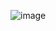 ![image](https://user-images.githubusercontent.com/52605586/123501617-d34bd200-d663-11eb-8a48-486c6c3779fd.png)
